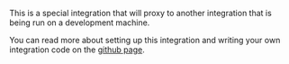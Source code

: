 This is a special integration that will proxy to another integration that is 
being run on a development machine.

You can read more about setting up this integration and writing your own integration code on the [github page](https://github.com/aha-app/aha-services).